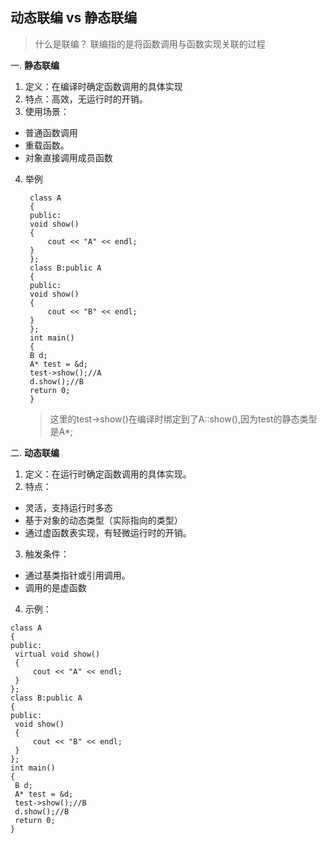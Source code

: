 ## 动态联编 vs 静态联编
> 什么是联编？
> 联编指的是将函数调用与函数实现关联的过程

一.  **静态联编**
1. 定义：在编译时确定函数调用的具体实现
2. 特点：高效，无运行时的开销。
3. 使用场景：
- 普通函数调用
- 重载函数。
- 对象直接调用成员函数
4. 举例
   ```
    class A
    {
    public:
    void show()
    {
        cout << "A" << endl;
    }
    };
    class B:public A
    {
    public:
    void show()
    {
        cout << "B" << endl;
    }
    };
    int main()
    {
    B d;
    A* test = &d;
    test->show();//A
    d.show();//B
    return 0;
    }
    ```
    >这里的test->show()在编译时绑定到了A::show(),因为test的静态类型是A*;

二. **动态联编**
 1. 定义：在运行时确定函数调用的具体实现。
 2. 特点：
   - 灵活，支持运行时多态
   - 基于对象的动态类型（实际指向的类型）
   - 通过虚函数表实现，有轻微运行时的开销。
 3. 触发条件：
   - 通过基类指针或引用调用。
   - 调用的是虚函数
 4. 示例：
   ```
   class A
{
public:
	virtual void show()
	{
		cout << "A" << endl;
	}
};
class B:public A
{
public:
	void show()
	{
		cout << "B" << endl;
	}
};
int main()
{
	B d;
	A* test = &d;
	test->show();//B
	d.show();//B
	return 0;
}
```